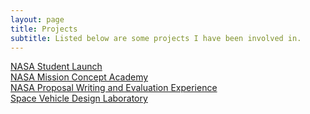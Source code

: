 ```yaml
---
layout: page
title: Projects
subtitle: Listed below are some projects I have been involved in.
---
```


[NASA Student Launch](NSL.md)  
[NASA Mission Concept Academy](MCA.md)  
[NASA Proposal Writing and Evaluation Experience](NPWEE.md)  
[Space Vehicle Design Laboratory](4811L.md)  

